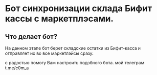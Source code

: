 # Бот синхронизации склада Бифит кассы с маркетплэсами.

## Что делает бот?

На данном этапе бот берет складские остатки из Бифит-касса и отправляет их во все маркетлэйсы сразу.

с радостью помогу Вам настроить подобного бота. мой телеграм t.me/c0m_a
